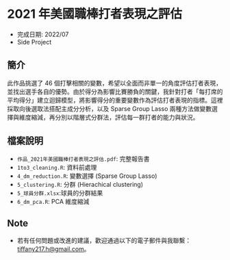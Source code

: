 # 2021 年美國職棒打者表現之評估
- 完成日期: 2022/07
- Side Project

## 簡介
此作品挑選了 46 個打擊相關的變數，希望以全面而非單一的角度評估打者表現，並找出選手各自的優勢。由於得分為影響比賽勝負的關鍵，我針對打者「每打席的平均得分」建立迴歸模型，將影響得分的重要變數作為評估打者表現的指標。這裡採取向後選取法搭配主成分分析，以及 Sparse Group Lasso 兩種方法做變數選擇與維度縮減，再分別以階層式分群法，評估每一群打者的能力與狀況。

## 檔案說明
- `作品_2021年美國職棒打者表現之評估.pdf`: 完整報告書
- `1to3_cleaning.R`: 資料前處理
- `4_dm_reduction.R`: 變數選擇 (Sparse Group Lasso)
- `5_clustering.R`: 分群 (Hierachical clustering)
- `5_球員分群.xlsx`:球員的分群結果
- `6_dm_pca.R`: PCA 維度縮減


 ## Note
- 若有任何問題或改進的建議，歡迎通過以下的電子郵件與我聯繫：[tiffany217.h@gmail.com](mailto:tiffany217.h@gmail.com)。

